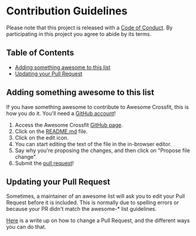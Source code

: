 # Contribution Guidelines

Please note that this project is released with a [Code of Conduct](CODE-OF-CONDUCT.md). By participating in this project you agree to abide by its terms.

## Table of Contents

- [Adding something awesome to this list](#adding-something-awesome-to-this-list)
- [Updating your Pull Request](#updating-your-pull-request)

## Adding something awesome to this list

If you have something awesome to contribute to Awesome Crossfit, this is how you do it. You'll need a [GitHub account](https://github.com/join)!

1. Access the Awesome Crossfit [GitHub page](https://github.com/smarchetti/awesome-crossfit).
2. Click on the [README.md](https://github.com/smarchetti/awesome-crossfit/README.md) file.
3. Click on the edit icon.
4. You can start editing the text of the file in the in-browser editor.
5. Say why you're proposing the changes, and then click on "Propose file change".
6. Submit the [pull request](https://help.github.com/articles/using-pull-requests/)!

## Updating your Pull Request

Sometimes, a maintainer of an awesome list will ask you to edit your Pull Request before it is included. This is normally due to spelling errors or because your PR didn't match the awesome-* list guidelines.

[Here](https://github.com/RichardLitt/docs/blob/master/amending-a-commit-guide.md) is a write up on how to change a Pull Request, and the different ways you can do that.
